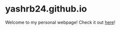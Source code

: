 # yashrb24.github.io
Welcome to my personal webpage! Check it out [here](https://yashrb24.github.io/)!
